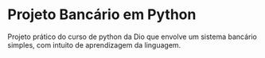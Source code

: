 # Projeto Bancário em Python

Projeto prático do curso de python da Dio que envolve um sistema bancário simples, com intuito de aprendizagem da linguagem.